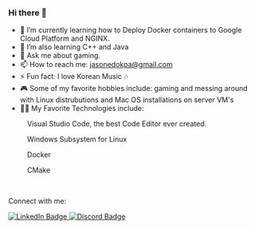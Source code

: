 ### Hi there 👋

<!--
**jasonedokpa/jasonedokpa** is a ✨ _special_ ✨ repository because its `README.md` (this file) appears on your GitHub profile.
Here are some ideas to get you started:
-->

- 🔭 I’m currently learning how to Deploy Docker containers to Google Cloud Platform and NGINX.
- 🌱 I’m also learning C++ and Java
- 💬 Ask me about gaming.
- 📫 How to reach me: jasonedokpa@gmail.com
- ⚡ Fun fact: I love Korean Music 🎶
- 🎮 Some of my favorite hobbies include: gaming and messing around with Linux distrubutions and Mac OS installations on server VM's
- 👨‍💻 My Favorite Technologies include:
    <p>&emsp;Visual Studio Code, the best Code Editor ever created.</p>
    <p>&emsp;Windows Subsystem for Linux</p>
    <p>&emsp;Docker</p>
    <p>&emsp;CMake</p>

<br>

Connect with me:
<div>
    <a href="https://www.linkedin.com/in/jasonedokpa/">
        <img src="https://img.shields.io/badge/LinkedIn-blue?style=for-the-badge&logo=linkedin&logoColor=white" alt="LinkedIn Badge"/>
    </a>
        <a href="https://discordapp.com/users/221741069824557056/"><img src="https://img.shields.io/badge/Discord-5865F2?style=for-the-badge&logo=discord&logoColor=white" alt="Discord Badge"/>
    </a>
</div>
  
 

